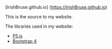 [IrishBruse.github.io] (https://IrishBruse.github.io)

This is the source to my website.

The libraries used in my website:

* [P5.js](https://p5js.org/)
* [Bootstrap 4](https://getbootstrap.com/)
